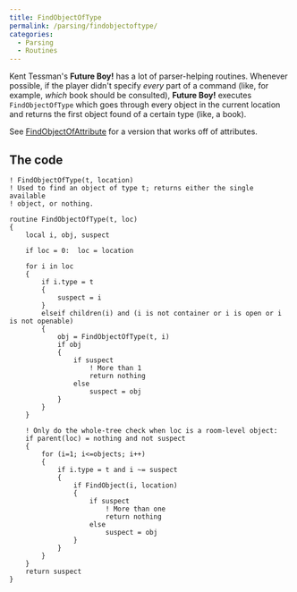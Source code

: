 ```yaml
---
title: FindObjectOfType
permalink: /parsing/findobjectoftype/
categories: 
  - Parsing
  - Routines
---
```


Kent Tessman's **Future Boy!** has a lot of parser-helping routines.
Whenever possible, if the player didn't specify *every* part of a
command (like, for example, *which* book should be consulted), **Future
Boy!** executes `FindObjectOfType` which goes through every object in
the current location and returns the first object found of a certain
type (like, a book).

See [FindObjectOfAttribute](FindObjectOfAttribute) for a
version that works off of attributes.

## The code

    ! FindObjectOfType(t, location)
    ! Used to find an object of type t; returns either the single available
    ! object, or nothing.

    routine FindObjectOfType(t, loc)
    {
        local i, obj, suspect

        if loc = 0:  loc = location

        for i in loc
        {
            if i.type = t
            {
                suspect = i
            }
            elseif children(i) and (i is not container or i is open or i is not openable)
            {
                obj = FindObjectOfType(t, i)
                if obj
                {
                    if suspect
                        ! More than 1
                        return nothing
                    else
                        suspect = obj
                }
            }
        }

        ! Only do the whole-tree check when loc is a room-level object:
        if parent(loc) = nothing and not suspect
        {
            for (i=1; i<=objects; i++)
            {
                if i.type = t and i ~= suspect
                {
                    if FindObject(i, location)
                    {
                        if suspect
                            ! More than one
                            return nothing
                        else
                            suspect = obj
                    }
                }
            }
        }
        return suspect
    }
